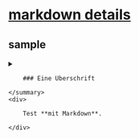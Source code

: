 # [markdown details](https://get-the-most.de/2021/02/16/sektionen-zum-ein-und-ausklappen-ohne-javascript-und-in-markdown-nutzen/)

## sample

<details>
    <summary>

        ### Eine Überschrift

    </summary>
    <div>

        Test **mit Markdown**.

    </div>
</details>
